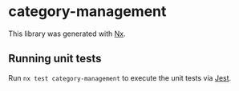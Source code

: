 # category-management

This library was generated with [Nx](https://nx.dev).

## Running unit tests

Run `nx test category-management` to execute the unit tests via [Jest](https://jestjs.io).
